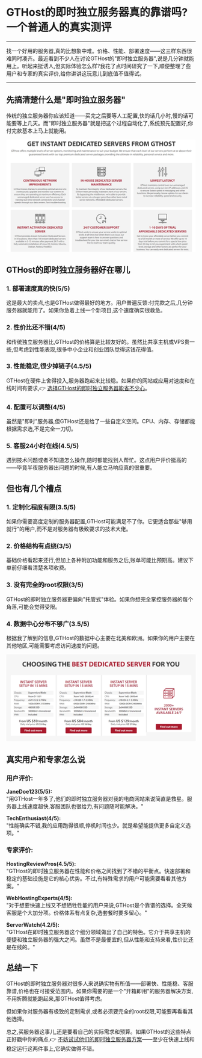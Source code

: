 # GTHost的即时独立服务器真的靠谱吗?一个普通人的真实测评

---

找一个好用的服务器,真的比想象中难。价格、性能、部署速度——这三样东西很难同时凑齐。最近看到不少人在讨论GTHost的"即时独立服务器",说是几分钟就能用上。听起来挺诱人,但实际体验怎么样?我花了点时间研究了一下,顺便整理了些用户和专家的真实评价,给你讲讲这玩意儿到底值不值得试。

---

## 先搞清楚什么是"即时独立服务器"

传统的独立服务器你应该知道——买完之后要等人工配置,快的话几小时,慢的话可能要等上几天。而"即时独立服务器"就是把这个过程自动化了,系统预先配置好,你付完款基本上马上就能用。

![GTHost控制面板界面展示](image/227361657329843.webp)

## GTHost的即时独立服务器好在哪儿

### 1. 部署速度真的快(5/5)

这是最大的卖点,也是GTHost做得最好的地方。用户普遍反馈:付完款之后,几分钟服务器就能用了。如果你急着上线一个新项目,这个速度确实很救急。

### 2. 性价比还不错(4/5)

和传统独立服务器比,GTHost的价格算是比较友好的。虽然比共享主机或VPS贵一些,但考虑到性能表现,很多中小企业和创业团队觉得这钱花得值。

### 3. 性能稳定,很少掉链子(4.5/5)

GTHost在硬件上舍得投入,服务器跑起来比较稳。如果你的网站或应用对速度和在线时间有要求,👉 [选择GTHost的即时独立服务器能省不少心](https://cp.gthost.com/en/join/72c7e6b2fc118929f9ede2978f008806)。

### 4. 配置可以调整(4/5)

虽然是"即时"服务器,但GTHost还是给了一些自定义空间。CPU、内存、存储都能根据需求选,不是完全一刀切。

### 5. 客服24小时在线(4.5/5)

遇到技术问题或者不知道怎么操作,随时都能找到人帮忙。这点用户评价挺高的——毕竟半夜服务器出问题的时候,有人能立马响应真的很重要。

## 但也有几个槽点

### 1. 定制化程度有限(3.5/5)

如果你需要高度定制的服务器配置,GTHost可能满足不了你。它更适合那些"够用就行"的用户,而不是对服务器有极致要求的技术大佬。

### 2. 价格结构有点绕(3/5)

基础价格看起来还行,但加上各种附加功能和服务之后,账单可能比预期高。建议下单前仔细看清楚各项收费。

### 3. 没有完全的root权限(3/5)

GTHost的即时独立服务器更偏向"托管式"体验。如果你想完全掌控服务器的每个角落,可能会觉得受限。

### 4. 数据中心分布不够广(3.5/5)

根据我了解到的信息,GTHost的数据中心主要在北美和欧洲。如果你的用户主要在其他地区,可能需要考虑访问速度的问题。

![GTHost服务器配置选项](image/9522073332.webp)

## 真实用户和专家怎么说

### 用户评价:

**JaneDoe123(5/5):**  
"用GTHost一年多了,他们的即时独立服务器对我的电商网站来说简直是救星。服务器上线速度超快,客服团队也很给力,有问题随时能解决。"

**TechEnthusiast(4/5):**  
"性能确实不错,我的应用跑得很顺,停机时间也少。就是希望能提供更多自定义选项。"

### 专家评价:

**HostingReviewPros(4.5/5):**  
"GTHost的即时独立服务器在性能和价格之间找到了不错的平衡点。快速部署和稳定的基础设施是它的核心优势。不过,有特殊需求的用户可能需要看看其他方案。"

**WebHostingExperts(4/5):**  
"对于想要快速上线又不想牺牲性能的用户来说,GTHost是个靠谱的选择。全天候客服是个大加分项。价格体系有点复杂,选套餐时要多留心。"

**ServerWatch(4.2/5):**  
"GTHost在即时独立服务器这个细分领域做出了自己的特色。它介于共享主机的便捷和独立服务器的强大之间。虽然不是最便宜的,但从性能和支持来看,性价比还是在线的。"

## 总结一下

GTHost的即时独立服务器对很多人来说确实物有所值——部署快、性能稳、客服靠谱,价格也在可接受范围内。如果你需要的是一个"开箱即用"的服务器解决方案,不用折腾就能跑起来,那GTHost值得考虑。

但如果你对服务器有极致的定制需求,或者必须要完全的root权限,可能要再看看其他选择。

总之,买服务器这事儿,还是要看自己的实际需求和预算。如果GTHost的这些特点正好戳中你的痛点,👉 [不妨试试他们的即时独立服务器方案](https://cp.gthost.com/en/join/72c7e6b2fc118929f9ede2978f008806)——至少在快速上线和稳定运行这两件事上,它确实做得不错。
